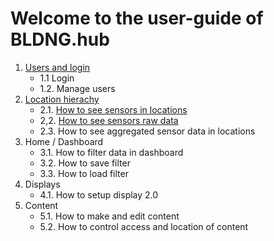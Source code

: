 # Welcome to the user-guide of BLDNG.hub

1. [Users and login](https://github.com/bldng-ai/user-guide/blob/main/users-and-login/introduction.md)
    - 1.1 Login
    - 1.2. Manage users
2. [Location hierachy](https://github.com/bldng-ai/user-guide/blob/main/building/introduction.md)
    - 2.1. [How to see sensors in locations](https://github.com/bldng-ai/user-guide/blob/main/building/sensors.md)
    - 2,2. [How to see sensors raw data](https://github.com/bldng-ai/user-guide/blob/main/building/raw-data.md)
    - 2.3. How to see aggregated sensor data in locations
3. Home / Dashboard
    - 3.1. How to filter data in dashboard
    - 3.2. How to save filter
    - 3.3. How to load filter
4. Displays
    - 4.1. How to setup display 2.0
5. Content
    - 5.1. How to make and edit content
    - 5.2. How to control access and location of content